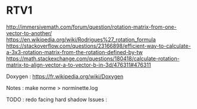 # RTV1
http://immersivemath.com/forum/question/rotation-matrix-from-one-vector-to-another/
https://en.wikipedia.org/wiki/Rodrigues%27_rotation_formula
https://stackoverflow.com/questions/23166898/efficient-way-to-calculate-a-3x3-rotation-matrix-from-the-rotation-defined-by-tw
https://math.stackexchange.com/questions/180418/calculate-rotation-matrix-to-align-vector-a-to-vector-b-in-3d/476311#476311



Doxygen :
https://fr.wikipedia.org/wiki/Doxygen

Notes :
make norme > norminette.log

TODO :
redo facing
hard shadow
Issues :
